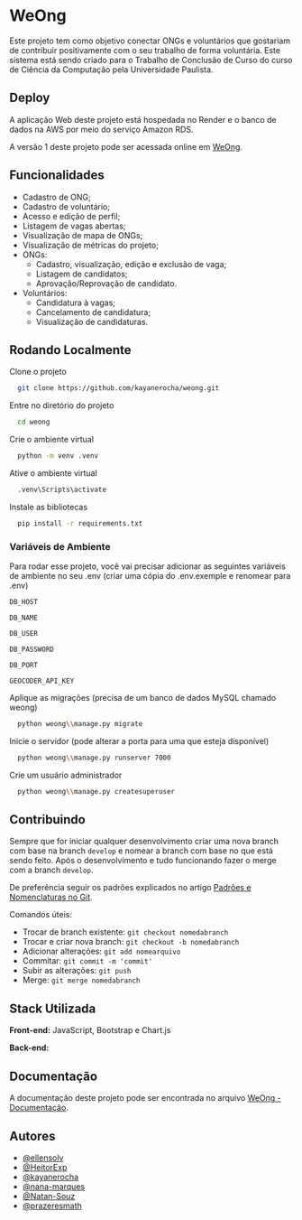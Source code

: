 
# WeOng

Este projeto tem como objetivo conectar ONGs e voluntários que gostariam de contribuir positivamente com o seu trabalho de forma voluntária. Este sistema está sendo criado para o Trabalho de Conclusão de Curso do curso de Ciência da Computação pela Universidade Paulista.

## Deploy

A aplicação Web deste projeto está hospedada no Render e o banco de dados na AWS por meio do serviço Amazon RDS.

A versão 1 deste projeto pode ser acessada online em [WeOng](https://weong.onrender.com/vagas/).

## Funcionalidades
- Cadastro de ONG;
- Cadastro de voluntário;
- Acesso e edição de perfil;
- Listagem de vagas abertas;
- Visualização de mapa de ONGs;
- Visualização de métricas do projeto;
- ONGs:
  - Cadastro, visualização, edição e exclusão de vaga;
  - Listagem de candidatos;
  - Aprovação/Reprovação de candidato.
- Voluntários:
  - Candidatura à vagas;
  - Cancelamento de candidatura;
  - Visualização de candidaturas.

## Rodando Localmente

Clone o projeto

```bash
  git clone https://github.com/kayanerocha/weong.git
```

Entre no diretório do projeto

```bash
  cd weong
```

Crie o ambiente virtual

```bash
  python -m venv .venv
```

Ative o ambiente virtual

```bash
  .venv\Scripts\activate
```

Instale as bibliotecas

```bash
  pip install -r requirements.txt
```

### Variáveis de Ambiente

Para rodar esse projeto, você vai precisar adicionar as seguintes variáveis de ambiente no seu .env (criar uma cópia do .env.exemple e renomear para .env)

`DB_HOST`

`DB_NAME`

`DB_USER`

`DB_PASSWORD`

`DB_PORT`

`GEOCODER_API_KEY`

Aplique as migrações (precisa de um banco de dados MySQL chamado weong)

```bash
  python weong\\manage.py migrate
```

Inicie o servidor (pode alterar a porta para uma que esteja disponível)

```bash
  python weong\\manage.py runserver 7000
```

Crie um usuário administrador

```bash
  python weong\\manage.py createsuperuser
```


## Contribuindo

Sempre que for iniciar qualquer desenvolvimento criar uma nova branch com base na branch `develop` e nomear a branch com base no que está sendo feito. Após o desenvolvimento e tudo funcionando fazer o merge com a branch `develop`.

De preferência seguir os padrões explicados no artigo [Padrões e Nomenclaturas no Git](https://www.brunodulcetti.com/padroes-e-nomenclaturas-no-git/).

Comandos úteis:
- Trocar de branch existente: `git checkout nomedabranch`
- Trocar e criar nova branch: `git checkout -b nomedabranch`
- Adicionar alterações: `git add nomearquivo`
- Commitar: `git commit -m 'commit'`
- Subir as alterações: `git push`
- Merge: `git merge nomedabranch`





## Stack Utilizada

**Front-end:** JavaScript, Bootstrap e Chart.js

**Back-end:** 

## Documentação
A documentação deste projeto pode ser encontrada no arquivo [WeOng - Documentação](<docs/WeOng - Documentacao.pdf>).


## Autores

- [@ellensolv](https://github.com/ellensolv)
- [@HeitorExp](https://github.com/HeitorExp)
- [@kayanerocha](https://github.com/kayanerocha)
- [@nana-marques](https://github.com/nana-marques)
- [@Natan-Souz](https://github.com/Natan-Souz)
- [@prazeresmath](https://github.com/prazeresmath)

